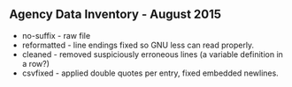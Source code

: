 Agency Data Inventory - August 2015
-----

- no-suffix - raw file
- reformatted - line endings fixed so GNU less can read properly.
- cleaned - removed suspiciously erroneous lines (a variable definition in a row?)
- csvfixed - applied double quotes per entry, fixed embedded newlines.



